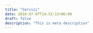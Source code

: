 ```yaml
---
title: "Servizi"
date: 2018-07-07T14:53:13+06:00
draft: false
description: "This is meta description"
---
```

